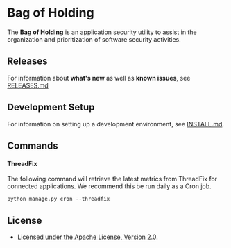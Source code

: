 # Bag of Holding

The **Bag of Holding** is an application security utility to assist in the organization and prioritization of software security activities.

## Releases

For information about **what's new** as well as **known issues**, see [RELEASES.md](RELEASES.md)

## Development Setup

For information on setting up a development environment, see [INSTALL.md](INSTALL.md).

## Commands

#### ThreadFix
The following command will retrieve the latest metrics from ThreadFix for connected applications. We recommend this be run daily as a Cron job.

```
python manage.py cron --threadfix
```

## License

* [Licensed under the Apache License, Version 2.0](LICENSE.md).
